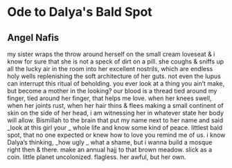 # Ode to Dalya's Bald Spot
## Angel Nafis
my sister wraps the throw
around herself on the small
cream loveseat & i know
for sure that she is not
a speck of dirt on a pill.
she coughs & sniffs up all
the lucky air in the room
into her excellent nostrils,
which are endless
holy wells replenishing
the soft architecture of her guts.
not even the lupus can interrupt
this ritual of beholding.
you ever look at a thing
you ain’t make, but become
a mother in the looking?
our blood is a thread tied
around my finger, tied
around her finger, that helps
me love. when her knees
swell, when her joints rust,
when her hair thins & flees
making a small continent
of skin on the side of her head,
i am witnessing her in whatever
state her body will allow.
Bismillah to the brain that
put my name next to her name
and said _look at this girl your
_
whole life and know some kind
of peace. littlest bald spot, that no one
expected or knew how to love
you remind me of us.
i know Dalya’s thinking, _how ugly
_
what a shame, but i wanna
build a mosque right then
& there. make an annual
hajj to that brown meadow.
slick as a coin. little planet
uncolonized. flagless.
her awful, but her own.